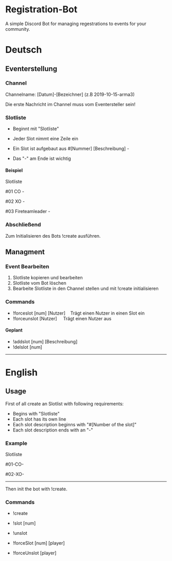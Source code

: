 # Registration-Bot
A simple Discord Bot for managing regestrations to events for your community.

# Deutsch



## Eventerstellung
### Channel

Channelname: [Datum]-[Bezeichner] (z.B 2019-10-15-arma3)

Die erste Nachricht im Channel muss vom Eventersteller sein!

### Slotliste
- Beginnt mit "Slotliste"
- Jeder Slot nimmt eine Zeile ein

- Ein Slot ist aufgebaut aus #[Nummer] [Beschreibung] -
- Das "-" am Ende ist wichtig

#### Beispiel
Slotliste

#01 CO -

#02 XO -


#03 Fireteamleader -

### Abschließend

Zum Initialisieren des Bots !create ausführen.

## Managment

### Event Bearbeiten

1. Slotliste kopieren und bearbeiten
2. Slotliste vom Bot löschen
3. Bearbeite Slotliste in den Channel stellen und mit !create initialisieren

### Commands

- !forceslot [num] [Nutzer]     &nbsp;&nbsp;&nbsp;Trägt einen Nutzer in einen Slot ein
- !forceunslot [Nutzer]         &nbsp;&nbsp;&nbsp;&nbsp;Trägt einen Nutzer aus

#### Geplant

- !addslot [num] [Beschreibung]
- !delslot [num]



---


# English

## Usage
First of all create an Slotlist with following requirements:
- Begins with "Slotliste"
- Each slot has its own line
- Each slot description beginns with "#[Number of the slot]"
- Each slot description ends with an "-"

### Example
Slotliste

#01-CO-

#02-XO-

---

Then init the bot with !create.

### Commands
- !create

- !slot [num]

- !unslot

- !forceSlot [num] [player]
  
- !forceUnslot [player]
